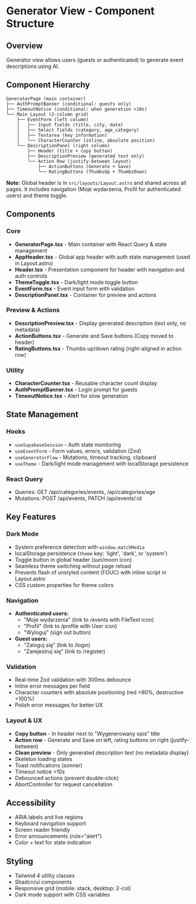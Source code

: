 # Generator View - Component Structure

## Overview

Generator view allows users (guests or authenticated) to generate event descriptions using AI.

## Component Hierarchy

```
GeneratorPage (main container)
├── AuthPromptBanner (conditional: guests only)
├── TimeoutNotice (conditional: when generation >10s)
└── Main Layout (2-column grid)
    ├── EventForm (left column)
    │   ├── Input fields (title, city, date)
    │   ├── Select fields (category, age_category)
    │   ├── Textarea (key_information)
    │   └── CharacterCounter (inline, absolute position)
    └── DescriptionPanel (right column)
        ├── Header (title + copy button)
        ├── DescriptionPreview (generated text only)
        └── Action Row (justify-between layout)
            ├── ActionButtons (Generate + Save)
            └── RatingButtons (ThumbsUp + ThumbsDown)
```

**Note:** Global header is in `src/layouts/Layout.astro` and shared across all pages. It includes navigation (Moje wydarzenia, Profil for authenticated users) and theme toggle.

## Components

### Core

- **GeneratorPage.tsx** - Main container with React Query & state management
- **AppHeader.tsx** - Global app header with auth state management (used in Layout.astro)
- **Header.tsx** - Presentation component for header with navigation and auth controls
- **ThemeToggle.tsx** - Dark/light mode toggle button
- **EventForm.tsx** - Event input form with validation
- **DescriptionPanel.tsx** - Container for preview and actions

### Preview & Actions

- **DescriptionPreview.tsx** - Display generated description (text only, no metadata)
- **ActionButtons.tsx** - Generate and Save buttons (Copy moved to header)
- **RatingButtons.tsx** - Thumbs up/down rating (right-aligned in action row)

### Utility

- **CharacterCounter.tsx** - Reusable character count display
- **AuthPromptBanner.tsx** - Login prompt for guests
- **TimeoutNotice.tsx** - Alert for slow generation

## State Management

### Hooks

- `useSupabaseSession` - Auth state monitoring
- `useEventForm` - Form values, errors, validation (Zod)
- `useGeneratorFlow` - Mutations, timeout tracking, clipboard
- `useTheme` - Dark/light mode management with localStorage persistence

### React Query

- Queries: GET /api/categories/events, /api/categories/age
- Mutations: POST /api/events, PATCH /api/events/:id

## Key Features

### Dark Mode

- System preference detection with `window.matchMedia`
- localStorage persistence (`theme` key: 'light', 'dark', or 'system')
- Toggle button in global header (sun/moon icon)
- Seamless theme switching without page reload
- Prevents flash of unstyled content (FOUC) with inline script in Layout.astro
- CSS custom properties for theme colors

### Navigation

- **Authenticated users:**
  - "Moje wydarzenia" (link to /events with FileText icon)
  - "Profil" (link to /profile with User icon)
  - "Wyloguj" (sign out button)
- **Guest users:**
  - "Zaloguj się" (link to /login)
  - "Zarejestruj się" (link to /register)

### Validation

- Real-time Zod validation with 300ms debounce
- Inline error messages per field
- Character counters with absolute positioning (red >90%, destructive >100%)
- Polish error messages for better UX

### Layout & UX

- **Copy button** - In header next to "Wygenerowany opis" title
- **Action row** - Generate and Save on left, rating buttons on right (justify-between)
- **Clean preview** - Only generated description text (no metadata display)
- Skeleton loading states
- Toast notifications (sonner)
- Timeout notice >10s
- Debounced actions (prevent double-click)
- AbortController for request cancellation

## Accessibility

- ARIA labels and live regions
- Keyboard navigation support
- Screen reader friendly
- Error announcements (role="alert")
- Color + text for state indication

## Styling

- Tailwind 4 utility classes
- Shadcn/ui components
- Responsive grid (mobile: stack, desktop: 2-col)
- Dark mode support with CSS variables
